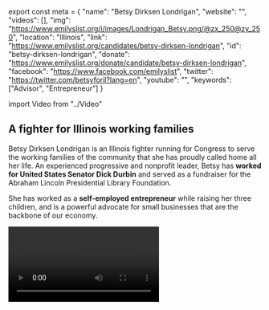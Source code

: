 export const meta = {
  "name": "Betsy Dirksen Londrigan",
  "website": "",
  "videos": [],
  "img": "https://www.emilyslist.org/i/images/Londrigan_Betsy.png/@zx_250@zy_250",
  "location": "Illinois",
  "link": "https://www.emilyslist.org/candidates/betsy-dirksen-londrigan",
  "id": "betsy-dirksen-londrigan",
  "donate": "https://www.emilyslist.org/donate/candidate/betsy-dirksen-londrigan",
  "facebook": "https://www.facebook.com/emilyslist",
  "twitter": "https://twitter.com/betsyforil?lang=en",
  "youtube": "",
  "keywords": ["Advisor", "Entrepreneur"]
}

import Video from "../Video"

## A fighter for Illinois working families

Betsy Dirksen Londrigan is an Illinois fighter running for Congress to serve the working families of the community that she has proudly called home all her life. An experienced progressive and nonprofit leader, Betsy has **worked for United States Senator Dick Durbin** and served as a fundraiser for the Abraham Lincoln Presidential Library Foundation.

She has worked as a **self-employed entrepreneur** while raising her three children, and is a powerful advocate for small businesses that are the backbone of our economy.

<Video id="ebrIC_ilP2o" />

A champion for access to health care, a deeply personal issue for her family, Betsy has worked tirelessly to support children’s hospitals and to raise funds for the Children’s Miracle Network and St. John’s Children’s Hospital.

She was born and raised in Springfield, where she and her husband have raised their three children, adding another generation to their deep family roots in Sangamon County.


## A champion for health care and expanding economic opportunity

Betsy is running to expand economic opportunity and to help create good-paying jobs for downstate Illinois working families. Her immigrant great-grandparents came to Illinois in pursuit of the American dream, and Betsy will fight for all hardworking Illinoisans to have the chance to thrive as they did. She has been fighting to expand access to quality health care since 2009, when her son became critically ill with a rare, serious illness resulting from a tick bite. Betsy’s son had to be put in a medically-induced coma and was hospitalized for 24 days before he started on the long road to recovery. Her family was fortunate to have had health insurance that kept his life-threatening illness from also threatening their economic security, and she has fought tirelessly to ensure that access to health care is a right and not a privilege. “No family should be put in danger of bankruptcy because of an unexpected medical emergency, and people with pre-existing conditions need confidence they will be able to afford their healthcare,” she has said. A strong advocate for all students, Betsy taught seventh and eighth graders as a corps member with Teach For America after college, and she started and directed the alumni association for the University of Illinois-Springfield. A former teacher, she has volunteered extensively with her children’s schools and is dedicated to increasing access to educational opportunities for all students.

## An opportunity to flip a seat from red to blue

Betsy is taking on extreme Republican Congressman Rodney Davis, who has been advancing his party’s dangerous agenda at the expense of the working families he was elected to serve. Davis repeatedly voted to defund Planned Parenthood, voted to undermine equal pay protections for women, and voted for the House Republican health care plan to kick 23 million people off their insurance — threatening the health care coverage of Illinois working families as well as job losses in this district. This seat is a must-win on Democrats’ path to taking back the House, and Betsy has what it takes to flip it from red to blue. Let’s show her the full support of the EMILY’s List community and help elect this champion for Illinois working families to the U.S. House in 2018.
